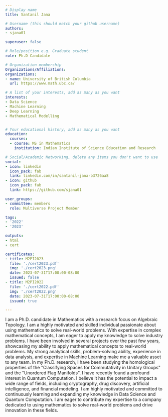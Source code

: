 ```yaml
---
# Display name
title: Santanil Jana

# Username (this should match your github username)
authors:
- sjana01

superuser: false

# Role/position e.g. Graduate student
role: Ph.D Candidate 

# Organization membership
Organizations/Affiliations:
organizations:
- name: University of British Columbia
  url: https://www.math.ubc.ca/

# A list of your interests, add as many as you want
interests:
- Data Science
- Machine Learning
- Deep Learning
- Mathematical Modelling


# Your educational history, add as many as you want
education:
  courses:
  - course: MS in Mathematics
    institution: Indian Institute of Science Education and Research

# Social/Academic Networking, delete any items you don't want to use
social:
- icon: linkedin
  icon_pack: fab
  link: linkedin.com/in/santanil-jana-b3726aa8
- icon: github
  icon_pack: fab
  link: https://github.com/sjana01

user_groups:
- committee: members
  role: Multiverse Project Member

tags:
- '2022'
- '2023'

outputs:
- html
- cert

certificates:
- title: M2PI2023
  file: './cert2023.pdf'
  img: './cert2023.png'
  date: 2023-07-31T17:00:00-08:00
  issued: false
- title: M2PI2022
  file: './cert2022.pdf'
  img: './cert2022.png'
  date: 2023-07-31T17:00:00-08:00
  issued: true

---
```

I am a Ph.D. candidate in Mathematics with a research focus on Algebraic Topology. I am a highly motivated and skilled individual passionate about using mathematics to solve real-world problems. With expertise in complex mathematical concepts, I am eager to apply my knowledge to solve industry problems. I have been involved in several projects over the past few years, showcasing my ability to apply mathematical concepts to real-world problems. My strong analytical skills, problem-solving ability, experience in data analysis, and expertise in Machine Learning make me a valuable asset to any team. In my Ph.D. research, I have been studying the homological properties of the "Classifying Spaces for Commutativity in Unitary Groups" and the "Unordered Flag Manifolds". I have recently found a profound interest in Quantum Computation. I believe it has the potential to impact a wide range of fields, including cryptography, drug discovery, artificial intelligence, and financial modeling. I am highly motivated and committed to continuously learning and expanding my knowledge in Data Science and Quantum Computation. I am eager to contribute my expertise to a company dedicated to using mathematics to solve real-world problems and drive innovation in these fields.
